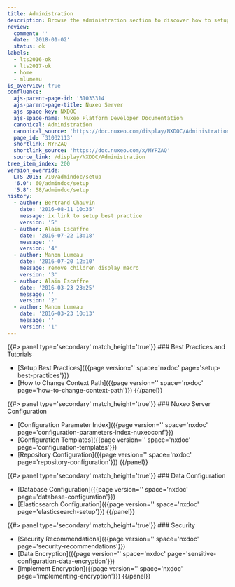 ```yaml
---
title: Administration
description: Browse the administration section to discover how to setup your instance correctly.
review:
  comment: ''
  date: '2018-01-02'
  status: ok
labels:
  - lts2016-ok
  - lts2017-ok
  - home
  - mlumeau
is_overview: true
confluence:
  ajs-parent-page-id: '31033314'
  ajs-parent-page-title: Nuxeo Server
  ajs-space-key: NXDOC
  ajs-space-name: Nuxeo Platform Developer Documentation
  canonical: Administration
  canonical_source: 'https://doc.nuxeo.com/display/NXDOC/Administration'
  page_id: '31032113'
  shortlink: MYPZAQ
  shortlink_source: 'https://doc.nuxeo.com/x/MYPZAQ'
  source_link: /display/NXDOC/Administration
tree_item_index: 200
version_override:
  LTS 2015: 710/admindoc/setup
  '6.0': 60/admindoc/setup
  '5.8': 58/admindoc/setup
history:
  - author: Bertrand Chauvin
    date: '2016-08-11 10:35'
    message: ix link to setup best practice
    version: '5'
  - author: Alain Escaffre
    date: '2016-07-22 13:18'
    message: ''
    version: '4'
  - author: Manon Lumeau
    date: '2016-07-20 12:10'
    message: remove children display macro
    version: '3'
  - author: Alain Escaffre
    date: '2016-03-23 23:25'
    message: ''
    version: '2'
  - author: Manon Lumeau
    date: '2016-03-23 10:13'
    message: ''
    version: '1'
---
```


<div class="row" data-equalizer data-equalize-on="medium">

<div class="column medium-6">
{{#> panel type='secondary' match_height='true'}}
### Best Practices and Tutorials

- [Setup Best Practices]({{page version='' space='nxdoc' page='setup-best-practices'}})
- [How to Change Context Path]({{page version='' space='nxdoc' page='how-to-change-context-path'}})
  {{/panel}}
  </div>

<div class="column medium-6">
{{#> panel type='secondary' match_height='true'}}
### Nuxeo Server Configuration

- [Configuration Parameter Index]({{page version='' space='nxdoc' page='configuration-parameters-index-nuxeoconf'}})
- [Configuration Templates]({{page version='' space='nxdoc' page='configuration-templates'}})
- [Repository Configuration]({{page version='' space='nxdoc' page='repository-configuration'}})
  {{/panel}}

</div>

</div>

<div class="row" data-equalizer data-equalize-on="medium">

<div class="column medium-6">
{{#> panel type='secondary' match_height='true'}}
### Data Configuration

- [Database Configuration]({{page version='' space='nxdoc' page='database-configuration'}})
- [Elasticsearch Configuration]({{page version='' space='nxdoc' page='elasticsearch-setup'}})
  {{/panel}}
  </div>

<div class="column medium-6">
{{#> panel type='secondary' match_height='true'}}
### Security

- [Security Recommendations]({{page version='' space='nxdoc' page='security-recommendations'}})
- [Data Encryption]({{page version='' space='nxdoc' page='sensitive-configuration-data-encryption'}})
- [Implement Encryption]({{page version='' space='nxdoc' page='implementing-encryption'}})
  {{/panel}}
  </div>

</div>
